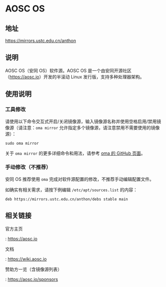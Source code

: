 # AOSC OS

## 地址

<https://mirrors.ustc.edu.cn/anthon>

## 说明

AOSC OS（安同 OS）软件源。AOSC OS 是一个由安同开源社区（<https://aosc.io>）开发的半滚动 Linux 发行版，支持多种处理器架构。

## 使用说明

### 工具修改

请使用以下命令交互式开启/关闭镜像源，输入镜像源名称并使用空格启用/禁用镜像源（请注意：`oma mirror` 允许指定多个镜像源，请注意禁用不需要使用的镜像源）：

```shell
sudo oma mirror
```

关于 `oma mirror` 的更多详细命令和用法，请参考 [oma 的 GitHub 页面](https://github.com/AOSC-Dev/oma?tab=readme-ov-file#command-reference)。

### 手动修改（不推荐）

安同 OS 推荐使用 `oma` 完成对软件源配置的修改，不推荐手动编辑配置文件。

如确实有相关需求，请按下例编辑 `/etc/apt/sources.list` 的内容：

```debsources
deb https://mirrors.ustc.edu.cn/anthon/debs stable main
```

## 相关链接

官方主页

:   <https://aosc.io>

文档

:   <https://wiki.aosc.io>

赞助方一览（含镜像源列表）

:   <https://aosc.io/sponsors>
